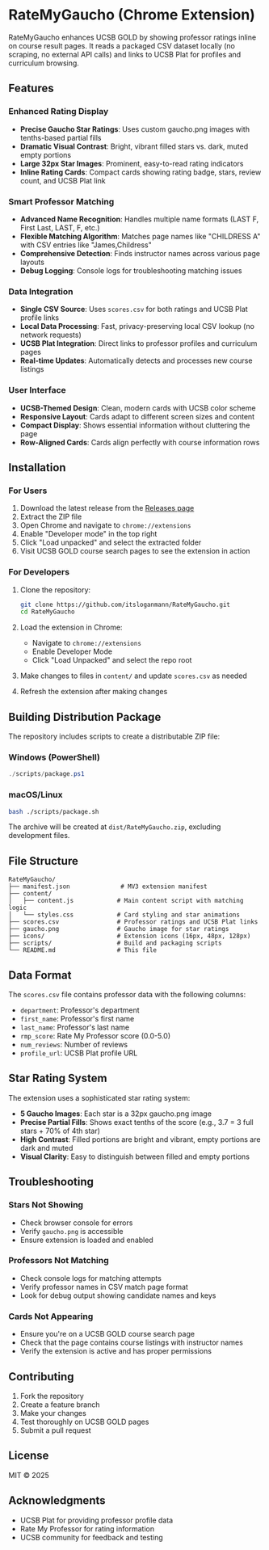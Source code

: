 # RateMyGaucho (Chrome Extension)

RateMyGaucho enhances UCSB GOLD by showing professor ratings inline on course result pages. It reads a packaged CSV dataset locally (no scraping, no external API calls) and links to UCSB Plat for profiles and curriculum browsing.

## Features

### Enhanced Rating Display
- **Precise Gaucho Star Ratings**: Uses custom gaucho.png images with tenths-based partial fills
- **Dramatic Visual Contrast**: Bright, vibrant filled stars vs. dark, muted empty portions
- **Large 32px Star Images**: Prominent, easy-to-read rating indicators
- **Inline Rating Cards**: Compact cards showing rating badge, stars, review count, and UCSB Plat link

### Smart Professor Matching
- **Advanced Name Recognition**: Handles multiple name formats (LAST F, First Last, LAST, F, etc.)
- **Flexible Matching Algorithm**: Matches page names like "CHILDRESS A" with CSV entries like "James,Childress"
- **Comprehensive Detection**: Finds instructor names across various page layouts
- **Debug Logging**: Console logs for troubleshooting matching issues

### Data Integration
- **Single CSV Source**: Uses `scores.csv` for both ratings and UCSB Plat profile links
- **Local Data Processing**: Fast, privacy-preserving local CSV lookup (no network requests)
- **UCSB Plat Integration**: Direct links to professor profiles and curriculum pages
- **Real-time Updates**: Automatically detects and processes new course listings

### User Interface
- **UCSB-Themed Design**: Clean, modern cards with UCSB color scheme
- **Responsive Layout**: Cards adapt to different screen sizes and content
- **Compact Display**: Shows essential information without cluttering the page
- **Row-Aligned Cards**: Cards align perfectly with course information rows

## Installation

### For Users
1. Download the latest release from the [Releases page](https://github.com/itsloganmann/RateMyGaucho/releases)
2. Extract the ZIP file
3. Open Chrome and navigate to `chrome://extensions`
4. Enable "Developer mode" in the top right
5. Click "Load unpacked" and select the extracted folder
6. Visit UCSB GOLD course search pages to see the extension in action

### For Developers
1. Clone the repository:
   ```bash
   git clone https://github.com/itsloganmann/RateMyGaucho.git
   cd RateMyGaucho
   ```

2. Load the extension in Chrome:
   - Navigate to `chrome://extensions`
   - Enable Developer Mode
   - Click "Load Unpacked" and select the repo root

3. Make changes to files in `content/` and update `scores.csv` as needed

4. Refresh the extension after making changes

## Building Distribution Package

The repository includes scripts to create a distributable ZIP file:

### Windows (PowerShell)
```powershell
./scripts/package.ps1
```

### macOS/Linux
```bash
bash ./scripts/package.sh
```

The archive will be created at `dist/RateMyGaucho.zip`, excluding development files.

## File Structure

```
RateMyGaucho/
├── manifest.json              # MV3 extension manifest
├── content/
│   ├── content.js            # Main content script with matching logic
│   └── styles.css            # Card styling and star animations
├── scores.csv                # Professor ratings and UCSB Plat links
├── gaucho.png                # Gaucho image for star ratings
├── icons/                    # Extension icons (16px, 48px, 128px)
├── scripts/                  # Build and packaging scripts
└── README.md                 # This file
```

## Data Format

The `scores.csv` file contains professor data with the following columns:
- `department`: Professor's department
- `first_name`: Professor's first name
- `last_name`: Professor's last name
- `rmp_score`: Rate My Professor score (0.0-5.0)
- `num_reviews`: Number of reviews
- `profile_url`: UCSB Plat profile URL

## Star Rating System

The extension uses a sophisticated star rating system:
- **5 Gaucho Images**: Each star is a 32px gaucho.png image
- **Precise Partial Fills**: Shows exact tenths of the score (e.g., 3.7 = 3 full stars + 70% of 4th star)
- **High Contrast**: Filled portions are bright and vibrant, empty portions are dark and muted
- **Visual Clarity**: Easy to distinguish between filled and empty portions

## Troubleshooting

### Stars Not Showing
- Check browser console for errors
- Verify `gaucho.png` is accessible
- Ensure extension is loaded and enabled

### Professors Not Matching
- Check console logs for matching attempts
- Verify professor names in CSV match page format
- Look for debug output showing candidate names and keys

### Cards Not Appearing
- Ensure you're on a UCSB GOLD course search page
- Check that the page contains course listings with instructor names
- Verify the extension is active and has proper permissions

## Contributing

1. Fork the repository
2. Create a feature branch
3. Make your changes
4. Test thoroughly on UCSB GOLD pages
5. Submit a pull request

## License

MIT © 2025

## Acknowledgments

- UCSB Plat for providing professor profile data
- Rate My Professor for rating information
- UCSB community for feedback and testing